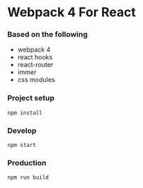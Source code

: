 # Webpack 4 For React
### Based on the following
* webpack 4
* react hooks
* react-router
* immer
* css modules

### Project setup
```
npm install
```

### Develop
```
npm start
```

### Production
```
npm run build
```